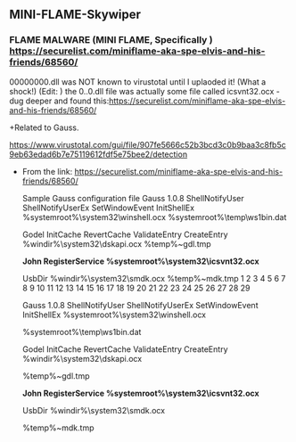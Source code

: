 ## MINI-FLAME-Skywiper
### FLAME MALWARE (MINI FLAME, Specifically )  https://securelist.com/miniflame-aka-spe-elvis-and-his-friends/68560/ 


 00000000.dll  was NOT known to virustotal until I uplaoded it! (What a shock!)
 (Edit:  ) 
 the 0..0.dll file was actually some file called icsvnt32.ocx - dug deeper and found this:https://securelist.com/miniflame-aka-spe-elvis-and-his-friends/68560/
 
 +Related to Gauss.
 
 https://www.virustotal.com/gui/file/907fe5666c52b3bcd3c0b9baa3c8fb5c9eb63edad6b7e75119612fdf5e75bee2/detection
 
 

 - From the link: https://securelist.com/miniflame-aka-spe-elvis-and-his-friends/68560/


    Sample Gauss configuration file
    Gauss 1.0.8
    ShellNotifyUser
    ShellNotifyUserEx
    SetWindowEvent
    InitShellEx
    %systemroot%\system32\winshell.ocx
    %systemroot%\temp\ws1bin.dat

    Godel
    InitCache
    RevertCache
    ValidateEntry
    CreateEntry
    %windir%\system32\dskapi.ocx
    %temp%\~gdl.tmp

    <strong>John
    RegisterService
    %systemroot%\system32\icsvnt32.ocx</strong>

    UsbDir
    %windir%\system32\smdk.ocx
    %temp%\~mdk.tmp
    1
    2
    3
    4
    5
    6
    7
    8
    9
    10
    11
    12
    13
    14
    15
    16
    17
    18
    19
    20
    21
    22
    23
    24
    25
    26
    27
    28
    29

    Gauss 1.0.8
    ShellNotifyUser
    ShellNotifyUserEx
    SetWindowEvent
    InitShellEx
    %systemroot%\system32\winshell.ocx

    %systemroot%\temp\ws1bin.dat


    Godel
    InitCache
    RevertCache
    ValidateEntry
    CreateEntry
    %windir%\system32\dskapi.ocx

    %temp%\~gdl.tmp


    <strong>John
    RegisterService
    %systemroot%\system32\icsvnt32.ocx</strong>


    UsbDir
    %windir%\system32\smdk.ocx

    %temp%\~mdk.tmp
